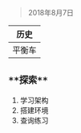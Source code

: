 > 2018年8月7日

|**历史**
|:-----:|
|平衡车|

` **探索** `
-----------
1. 学习架构
3. 搭建环境
3. 查询练习






  [1]: https://www.baidu.com
